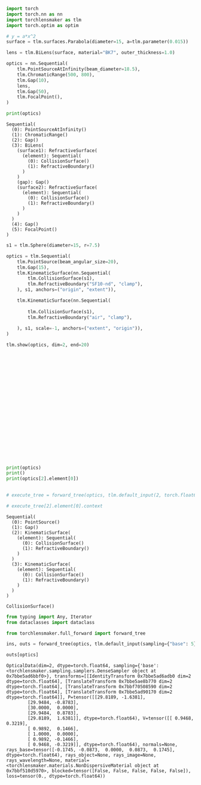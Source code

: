 ```python
import torch
import torch.nn as nn
import torchlensmaker as tlm
import torch.optim as optim

# y = a*x^2
surface = tlm.surfaces.Parabola(diameter=15, a=tlm.parameter(0.015))

lens = tlm.BiLens(surface, material="BK7", outer_thickness=1.0)

optics = nn.Sequential(
    tlm.PointSourceAtInfinity(beam_diameter=18.5),
    tlm.ChromaticRange(500, 800),
    tlm.Gap(10),
    lens,
    tlm.Gap(50),
    tlm.FocalPoint(),
)

print(optics)
```

    Sequential(
      (0): PointSourceAtInfinity()
      (1): ChromaticRange()
      (2): Gap()
      (3): BiLens(
        (surface1): RefractiveSurface(
          (element): Sequential(
            (0): CollisionSurface()
            (1): RefractiveBoundary()
          )
        )
        (gap): Gap()
        (surface2): RefractiveSurface(
          (element): Sequential(
            (0): CollisionSurface()
            (1): RefractiveBoundary()
          )
        )
      )
      (4): Gap()
      (5): FocalPoint()
    )



```python
s1 = tlm.Sphere(diameter=15, r=7.5)

optics = tlm.Sequential(
    tlm.PointSource(beam_angular_size=20),
    tlm.Gap(15),
    tlm.KinematicSurface(nn.Sequential(
        tlm.CollisionSurface(s1),
        tlm.RefractiveBoundary("SF10-nd", "clamp"),
    ), s1, anchors=("origin", "extent")),

    tlm.KinematicSurface(nn.Sequential(
        
        tlm.CollisionSurface(s1),
        tlm.RefractiveBoundary("air", "clamp"),
        
    ), s1, scale=-1, anchors=("extent", "origin")),
)

tlm.show(optics, dim=2, end=20)
```


<div data-jp-suppress-context-menu id='tlmviewer-eda4c397' class='tlmviewer' style='width: 100%; aspect-ratio: 16 / 9;'></div><script type='module'>async function importtlm() {
    try {
        return await import("/tlmviewer.js");
    } catch (error) {
        console.log("error", error);
        return await import("/files/test_notebooks/tlmviewer.js");
    }
}

const module = await importtlm();
const tlmviewer = module.tlmviewer;

const data = '{"mode": "2D", "camera": "XY", "data": [{"type": "surfaces", "data": [{"matrix": [[1.0, 0.0, 15.0], [0.0, 1.0, 0.0], [0.0, 0.0, 1.0]], "samples": [[7.5, 7.5], [7.38100815, 7.49905586], [7.26204205, 7.49622393], [7.1431365, 7.49150515], [7.0243206, 7.4849], [6.90562439, 7.47641087], [6.78708124, 7.46603966], [6.66871405, 7.45378876], [6.55055618, 7.43966103], [6.43264103, 7.42366123], [6.314991, 7.40579176], [6.19763899, 7.38605833], [6.08061886, 7.36446571], [5.96395206, 7.34101868], [5.84767199, 7.3157239], [5.73180819, 7.28858709], [5.61638927, 7.25961494], [5.50144815, 7.22881651], [5.38700676, 7.19619751], [5.27309704, 7.16176653], [5.15975189, 7.12553406], [5.04699183, 7.08750677], [4.93484974, 7.04769516], [4.82335281, 7.00610876], [4.71253014, 6.96275902], [4.6024127, 6.91765738], [4.49302101, 6.87081385], [4.38438702, 6.82223988], [4.2765398, 6.77195024], [4.1695013, 6.71995354], [4.06330109, 6.66626549], [3.95796943, 6.61090136], [3.85352612, 6.55387115], [3.75000072, 6.49519062], [3.64741945, 6.43487549], [3.54580784, 6.37294006], [3.4451952, 6.30940247], [3.34560013, 6.24427414], [3.24705076, 6.17757416], [3.14957523, 6.10932112], [3.05319166, 6.03952789], [2.9579277, 5.96821404], [2.8638072, 5.89539814], [2.77085638, 5.82109976], [2.67909384, 5.74533415], [2.58854437, 5.66812181], [2.49923325, 5.58948421], [2.4111805, 5.50943947], [2.32440805, 5.42800617], [2.23893833, 5.34520626], [2.15479422, 5.26106215], [2.07199574, 5.17559385], [1.99056244, 5.08882093], [1.91051626, 5.00076723], [1.83187866, 4.91145611], [1.75466776, 4.82090807], [1.67890167, 4.72914553], [1.60460234, 4.63619328], [1.53178644, 4.54207277], [1.46047401, 4.44681072], [1.39068079, 4.35042667], [1.32242584, 4.25294971], [1.25572634, 4.15440083], [1.19059896, 4.05480719], [1.12705946, 3.95419121], [1.06512499, 3.85258102], [1.00481033, 3.75000143], [0.9461298, 3.64647603], [0.8890996, 3.54203296], [0.83373451, 3.43669939], [0.78004742, 3.33050084], [0.72805119, 3.22346234], [0.6777606, 3.1156137], [0.62918663, 3.00697947], [0.5823431, 2.89758945], [0.53724051, 2.78746867], [0.49389124, 2.67664766], [0.45230532, 2.56515121], [0.41249418, 2.45301056], [0.3744669, 2.34025073], [0.33823347, 2.22690368], [0.30380297, 2.11299586], [0.27118397, 1.99855435], [0.24038458, 1.88360965], [0.21141338, 1.76819265], [0.18427658, 1.6523304], [0.1589818, 1.53605044], [0.13553524, 1.41938567], [0.11394215, 1.30236173], [0.09420872, 1.18501163], [0.07633924, 1.06736159], [0.06033897, 0.94944453], [0.04621172, 0.83128667], [0.03396082, 0.71292132], [0.02358913, 0.59437472], [0.0151, 0.47568026], [0.00849485, 0.3568643], [0.00377607, 0.23796028], [0.00094414, 0.11899456], [0.0, -6.6e-07], [0.00094414, -0.11899456], [0.00377607, -0.23796028], [0.00849485, -0.3568643], [0.0151, -0.47568026], [0.02358913, -0.59437472], [0.03396082, -0.71292132], [0.04621172, -0.83128667], [0.06033897, -0.94944453], [0.07633924, -1.06736159], [0.09420872, -1.18501163], [0.11394215, -1.30236173], [0.13553524, -1.41938567], [0.1589818, -1.53605044], [0.18427658, -1.6523304], [0.21141338, -1.76819265], [0.24038458, -1.88360965], [0.27118397, -1.99855435], [0.30380297, -2.11299586], [0.33823347, -2.22690368], [0.3744669, -2.34025073], [0.41249418, -2.45301056], [0.45230532, -2.56515121], [0.49389124, -2.67664766], [0.53724051, -2.78746867], [0.5823431, -2.89758945], [0.62918663, -3.00697947], [0.6777606, -3.1156137], [0.72805119, -3.22346234], [0.78004742, -3.33050084], [0.83373451, -3.43669939], [0.8890996, -3.54203296], [0.9461298, -3.64647603], [1.00481033, -3.75000143], [1.06512499, -3.85258102], [1.12705946, -3.95419121], [1.19059896, -4.05480719], [1.25572634, -4.15440083], [1.32242584, -4.25294971], [1.39068079, -4.35042667], [1.46047401, -4.44681072], [1.53178644, -4.54207277], [1.60460234, -4.63619328], [1.67890167, -4.72914553], [1.75466776, -4.82090807], [1.83187866, -4.91145611], [1.91051626, -5.00076723], [1.99056244, -5.08882093], [2.07199574, -5.17559385], [2.15479422, -5.26106215], [2.23893833, -5.34520626], [2.32440805, -5.42800617], [2.4111805, -5.50943947], [2.49923325, -5.58948421], [2.58854437, -5.66812181], [2.67909384, -5.74533415], [2.77085638, -5.82109976], [2.8638072, -5.89539814], [2.9579277, -5.96821404], [3.05319166, -6.03952789], [3.14957523, -6.10932112], [3.24705076, -6.17757416], [3.34560013, -6.24427414], [3.4451952, -6.30940247], [3.54580784, -6.37294006], [3.64741945, -6.43487549], [3.75000072, -6.49519062], [3.85352612, -6.55387115], [3.95796943, -6.61090136], [4.06330109, -6.66626549], [4.1695013, -6.71995354], [4.2765398, -6.77195024], [4.38438702, -6.82223988], [4.49302101, -6.87081385], [4.6024127, -6.91765738], [4.71253014, -6.96275902], [4.82335281, -7.00610876], [4.93484974, -7.04769516], [5.04699183, -7.08750677], [5.15975189, -7.12553406], [5.27309704, -7.16176653], [5.38700676, -7.19619751], [5.50144815, -7.22881651], [5.61638927, -7.25961494], [5.73180819, -7.28858709], [5.84767199, -7.3157239], [5.96395206, -7.34101868], [6.08061886, -7.36446571], [6.19763899, -7.38605833], [6.314991, -7.40579176], [6.43264103, -7.42366123], [6.55055618, -7.43966103], [6.66871405, -7.45378876], [6.78708124, -7.46603966], [6.90562439, -7.47641087], [7.0243206, -7.4849], [7.1431365, -7.49150515], [7.26204205, -7.49622393], [7.38100815, -7.49905586], [7.5, -7.5]]}]}, {"type": "surfaces", "data": [{"matrix": [[-1.0, 0.0, 30.0], [0.0, -1.0, 0.0], [0.0, 0.0, 1.0]], "samples": [[7.5, 7.5], [7.38100815, 7.49905586], [7.26204205, 7.49622393], [7.1431365, 7.49150515], [7.0243206, 7.4849], [6.90562439, 7.47641087], [6.78708124, 7.46603966], [6.66871405, 7.45378876], [6.55055618, 7.43966103], [6.43264103, 7.42366123], [6.314991, 7.40579176], [6.19763899, 7.38605833], [6.08061886, 7.36446571], [5.96395206, 7.34101868], [5.84767199, 7.3157239], [5.73180819, 7.28858709], [5.61638927, 7.25961494], [5.50144815, 7.22881651], [5.38700676, 7.19619751], [5.27309704, 7.16176653], [5.15975189, 7.12553406], [5.04699183, 7.08750677], [4.93484974, 7.04769516], [4.82335281, 7.00610876], [4.71253014, 6.96275902], [4.6024127, 6.91765738], [4.49302101, 6.87081385], [4.38438702, 6.82223988], [4.2765398, 6.77195024], [4.1695013, 6.71995354], [4.06330109, 6.66626549], [3.95796943, 6.61090136], [3.85352612, 6.55387115], [3.75000072, 6.49519062], [3.64741945, 6.43487549], [3.54580784, 6.37294006], [3.4451952, 6.30940247], [3.34560013, 6.24427414], [3.24705076, 6.17757416], [3.14957523, 6.10932112], [3.05319166, 6.03952789], [2.9579277, 5.96821404], [2.8638072, 5.89539814], [2.77085638, 5.82109976], [2.67909384, 5.74533415], [2.58854437, 5.66812181], [2.49923325, 5.58948421], [2.4111805, 5.50943947], [2.32440805, 5.42800617], [2.23893833, 5.34520626], [2.15479422, 5.26106215], [2.07199574, 5.17559385], [1.99056244, 5.08882093], [1.91051626, 5.00076723], [1.83187866, 4.91145611], [1.75466776, 4.82090807], [1.67890167, 4.72914553], [1.60460234, 4.63619328], [1.53178644, 4.54207277], [1.46047401, 4.44681072], [1.39068079, 4.35042667], [1.32242584, 4.25294971], [1.25572634, 4.15440083], [1.19059896, 4.05480719], [1.12705946, 3.95419121], [1.06512499, 3.85258102], [1.00481033, 3.75000143], [0.9461298, 3.64647603], [0.8890996, 3.54203296], [0.83373451, 3.43669939], [0.78004742, 3.33050084], [0.72805119, 3.22346234], [0.6777606, 3.1156137], [0.62918663, 3.00697947], [0.5823431, 2.89758945], [0.53724051, 2.78746867], [0.49389124, 2.67664766], [0.45230532, 2.56515121], [0.41249418, 2.45301056], [0.3744669, 2.34025073], [0.33823347, 2.22690368], [0.30380297, 2.11299586], [0.27118397, 1.99855435], [0.24038458, 1.88360965], [0.21141338, 1.76819265], [0.18427658, 1.6523304], [0.1589818, 1.53605044], [0.13553524, 1.41938567], [0.11394215, 1.30236173], [0.09420872, 1.18501163], [0.07633924, 1.06736159], [0.06033897, 0.94944453], [0.04621172, 0.83128667], [0.03396082, 0.71292132], [0.02358913, 0.59437472], [0.0151, 0.47568026], [0.00849485, 0.3568643], [0.00377607, 0.23796028], [0.00094414, 0.11899456], [0.0, -6.6e-07], [0.00094414, -0.11899456], [0.00377607, -0.23796028], [0.00849485, -0.3568643], [0.0151, -0.47568026], [0.02358913, -0.59437472], [0.03396082, -0.71292132], [0.04621172, -0.83128667], [0.06033897, -0.94944453], [0.07633924, -1.06736159], [0.09420872, -1.18501163], [0.11394215, -1.30236173], [0.13553524, -1.41938567], [0.1589818, -1.53605044], [0.18427658, -1.6523304], [0.21141338, -1.76819265], [0.24038458, -1.88360965], [0.27118397, -1.99855435], [0.30380297, -2.11299586], [0.33823347, -2.22690368], [0.3744669, -2.34025073], [0.41249418, -2.45301056], [0.45230532, -2.56515121], [0.49389124, -2.67664766], [0.53724051, -2.78746867], [0.5823431, -2.89758945], [0.62918663, -3.00697947], [0.6777606, -3.1156137], [0.72805119, -3.22346234], [0.78004742, -3.33050084], [0.83373451, -3.43669939], [0.8890996, -3.54203296], [0.9461298, -3.64647603], [1.00481033, -3.75000143], [1.06512499, -3.85258102], [1.12705946, -3.95419121], [1.19059896, -4.05480719], [1.25572634, -4.15440083], [1.32242584, -4.25294971], [1.39068079, -4.35042667], [1.46047401, -4.44681072], [1.53178644, -4.54207277], [1.60460234, -4.63619328], [1.67890167, -4.72914553], [1.75466776, -4.82090807], [1.83187866, -4.91145611], [1.91051626, -5.00076723], [1.99056244, -5.08882093], [2.07199574, -5.17559385], [2.15479422, -5.26106215], [2.23893833, -5.34520626], [2.32440805, -5.42800617], [2.4111805, -5.50943947], [2.49923325, -5.58948421], [2.58854437, -5.66812181], [2.67909384, -5.74533415], [2.77085638, -5.82109976], [2.8638072, -5.89539814], [2.9579277, -5.96821404], [3.05319166, -6.03952789], [3.14957523, -6.10932112], [3.24705076, -6.17757416], [3.34560013, -6.24427414], [3.4451952, -6.30940247], [3.54580784, -6.37294006], [3.64741945, -6.43487549], [3.75000072, -6.49519062], [3.85352612, -6.55387115], [3.95796943, -6.61090136], [4.06330109, -6.66626549], [4.1695013, -6.71995354], [4.2765398, -6.77195024], [4.38438702, -6.82223988], [4.49302101, -6.87081385], [4.6024127, -6.91765738], [4.71253014, -6.96275902], [4.82335281, -7.00610876], [4.93484974, -7.04769516], [5.04699183, -7.08750677], [5.15975189, -7.12553406], [5.27309704, -7.16176653], [5.38700676, -7.19619751], [5.50144815, -7.22881651], [5.61638927, -7.25961494], [5.73180819, -7.28858709], [5.84767199, -7.3157239], [5.96395206, -7.34101868], [6.08061886, -7.36446571], [6.19763899, -7.38605833], [6.314991, -7.40579176], [6.43264103, -7.42366123], [6.55055618, -7.43966103], [6.66871405, -7.45378876], [6.78708124, -7.46603966], [6.90562439, -7.47641087], [7.0243206, -7.4849], [7.1431365, -7.49150515], [7.26204205, -7.49622393], [7.38100815, -7.49905586], [7.5, -7.5]]}]}, {"type": "rays", "points": [[0.0, 0.0, 15.51687269, -2.73604331], [0.0, 0.0, 15.29690865, -2.08937191], [0.0, 0.0, 15.14611689, -1.47322882], [0.0, 0.0, 15.05140994, -0.8766448], [0.0, 0.0, 15.00564886, -0.29103424], [0.0, 0.0, 15.00564886, 0.29103424], [0.0, 0.0, 15.05140994, 0.8766448], [0.0, 0.0, 15.14611689, 1.47322882], [0.0, 0.0, 15.29690865, 2.08937191], [0.0, 0.0, 15.51687269, 2.73604331]], "color": "#ffa724", "variables": {"base": [-0.17453293, -0.13574783, -0.09696274, -0.05817764, -0.01939255, 0.01939255, 0.05817764, 0.09696274, 0.13574783, 0.17453293]}, "domain": {"base": [-0.17453293, 0.17453293]}, "layers": [1]}, {"type": "rays", "points": [[15.51687269, -2.73604331, 29.81891964, -1.63811333], [15.29690865, -2.08937191, 29.88204215, -1.32493538], [15.14611689, -1.47322882, 29.9368546, -0.9711816], [15.05140994, -0.8766448, 29.97659509, -0.59205218], [15.00564886, -0.29103424, 29.99736327, -0.19885677], [15.00564886, 0.29103424, 29.99736327, 0.19885677], [15.05140994, 0.8766448, 29.97659509, 0.59205218], [15.14611689, 1.47322882, 29.9368546, 0.9711816], [15.29690865, 2.08937191, 29.88204215, 1.32493538], [15.51687269, 2.73604331, 29.81891964, 1.63811333]], "color": "#ffa724", "variables": {"base": [-0.17453293, -0.13574783, -0.09696274, -0.05817764, -0.01939255, 0.01939255, 0.05817764, 0.09696274, 0.13574783, 0.17453293]}, "domain": {"base": [-0.17453293, 0.17453293]}, "layers": [1]}, {"type": "points", "data": [[0.0, 0.0], [15.0, 0.0], [22.5, 0.0], [30.0, 0.0]], "layers": [4]}, {"type": "rays", "points": [[29.81891964, -1.63811333, 48.75419084, 4.8004816], [29.88204215, -1.32493538, 49.30653618, 3.43836509], [29.9368546, -0.9711816, 49.66580159, 2.31038061], [29.97659509, -0.59205218, 49.88391271, 1.33114972], [29.99736327, -0.19885677, 49.98732186, 0.43482742], [29.99736327, 0.19885677, 49.98732186, -0.43482742], [29.97659509, 0.59205218, 49.88391271, -1.33114972], [29.9368546, 0.9711816, 49.66580159, -2.31038061], [29.88204215, 1.32493538, 49.30653618, -3.43836509], [29.81891964, 1.63811333, 48.75419084, -4.8004816]], "color": "#ffa724", "variables": {"base": [-0.17453293, -0.13574783, -0.09696274, -0.05817764, -0.01939255, 0.01939255, 0.05817764, 0.09696274, 0.13574783, 0.17453293]}, "domain": {"base": [-0.17453293, 0.17453293]}, "layers": [3]}]}';

tlmviewer.embed(document.getElementById("tlmviewer-eda4c397"), data);    
</script>



```python
print(optics)
print()
print(optics[2].element[0])

      
# execute_tree = forward_tree(optics, tlm.default_input(2, torch.float64, sampling={"base": 5}))

# execute_tree[2].element[0].context
```

    Sequential(
      (0): PointSource()
      (1): Gap()
      (2): KinematicSurface(
        (element): Sequential(
          (0): CollisionSurface()
          (1): RefractiveBoundary()
        )
      )
      (3): KinematicSurface(
        (element): Sequential(
          (0): CollisionSurface()
          (1): RefractiveBoundary()
        )
      )
    )
    
    CollisionSurface()



```python
from typing import Any, Iterator
from dataclasses import dataclass

from torchlensmaker.full_forward import forward_tree

ins, outs = forward_tree(optics, tlm.default_input(sampling={"base": 5}, dim=2, dtype=torch.float64))
```


```python
outs[optics]
```




    OpticalData(dim=2, dtype=torch.float64, sampling={'base': <torchlensmaker.sampling.samplers.DenseSampler object at 0x7bbe5ad6bbf0>}, transforms=[[IdentityTransform 0x7bbe5ad6adb0 dim=2 dtype=torch.float64], [TranslateTransform 0x7bbe5ae8b770 dim=2 dtype=torch.float64], [TranslateTransform 0x7bbf70508590 dim=2 dtype=torch.float64], [TranslateTransform 0x7bbe5ad90170 dim=2 dtype=torch.float64]], P=tensor([[29.8189, -1.6381],
            [29.9484, -0.8783],
            [30.0000,  0.0000],
            [29.9484,  0.8783],
            [29.8189,  1.6381]], dtype=torch.float64), V=tensor([[ 0.9468,  0.3219],
            [ 0.9892,  0.1466],
            [ 1.0000,  0.0000],
            [ 0.9892, -0.1466],
            [ 0.9468, -0.3219]], dtype=torch.float64), normals=None, rays_base=tensor([-0.1745, -0.0873,  0.0000,  0.0873,  0.1745], dtype=torch.float64), rays_object=None, rays_image=None, rays_wavelength=None, material=<torchlensmaker.materials.NonDispersiveMaterial object at 0x7bbf510d5970>, blocked=tensor([False, False, False, False, False]), loss=tensor(0., dtype=torch.float64))


